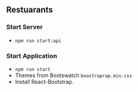 ## Restuarants
### Start Server
- `npm run start:api`
### Start Application
- `npm run start`
- Themes from Bootswatch `boostraprap.min.css`
- Install React-Bootstrap.
